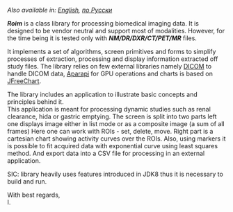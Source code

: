 *Also available in: [English](README.md), [по Русски](README.ru_ru.md)*

***Roim*** is a class library for processing biomedical imaging data. 
It is designed to be vendor neutral and support most of modalities. 
However, for the time being it is tested only with ***NM/DR/DXR/CT/PET/MR*** files.
 
It implements a set of algorithms, screen primitives and forms to simplify processes of extraction, 
processing and display information extracted off study files. 
The library relies on few external libraries namely [DICOM](<https://ru.wikipedia.org/wiki/DICOM>) to handle DICOM data, 
[Aparapi](<https://aparapi.github.io/>) for GPU operations and charts is based on [JFreeChart](<http://www.jfree.org/jfreechart/>). 

The library includes an application to illustrate basic concepts and principles behind it.  
This application is meant for processing dynamic studies such as renal clearance, hida or gastric emptying. 
The screen is split into two parts left one displays image either in list mode or as a composite image (a sum of all frames)
Here one can work with ROIs - set, delete, move. 
Right part is a cartesian chart showing activity curves over the ROIs. 
Also, using markers it is possible to fit acquired data with exponential curve using least squares method. 
And export data into a CSV file for processing in an external application.          

SIC: library heavily uses features introduced in JDK8 thus it is necessary to build and run.

With best regards,    
I.


